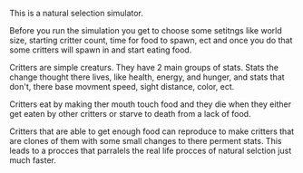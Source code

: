 This is a natural selection simulator.

Before you run the simulation you get to choose some setitngs like world size, starting critter count, time for food to spawn, ect and once you do that some critters will spawn in and start eating food.

Critters are simple creaturs. They have 2 main groups of stats. Stats the change thought there lives, like health, energy, and hunger, and stats that don't, there base movment speed, sight distance, color, ect.

Critters eat by making ther mouth touch food and they die when they either get eaten by other critters or starve to death from a lack of food. 

Critters that are able to get enough food can reproduce to make critters that are clones of them with some small changes to there perment stats. This leads to a procces that parralels the real life procces of natural selction just much faster.
